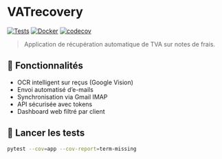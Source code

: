 # VATrecovery

[![Tests](https://github.com/Poupou2112/VATrecovery/actions/workflows/ci.yml/badge.svg)](https://github.com/Poupou2112/VATrecovery/actions)
[![Docker](https://github.com/Poupou2112/VATrecovery/actions/workflows/docker.yml/badge.svg)](https://github.com/Poupou2112/VATrecovery/actions)
[![codecov](https://codecov.io/gh/Poupou2112/VATrecovery/branch/main/graph/badge.svg?token=f2c2215f-7200-4e3d-999c-f9fe0f6e4c8f)](https://codecov.io/gh/Poupou2112/VATrecovery)


> Application de récupération automatique de TVA sur notes de frais.

## 🚀 Fonctionnalités

- OCR intelligent sur reçus (Google Vision)
- Envoi automatisé d’e-mails
- Synchronisation via Gmail IMAP
- API sécurisée avec tokens
- Dashboard web filtré par client

## 🧪 Lancer les tests

```bash
pytest --cov=app --cov-report=term-missing
